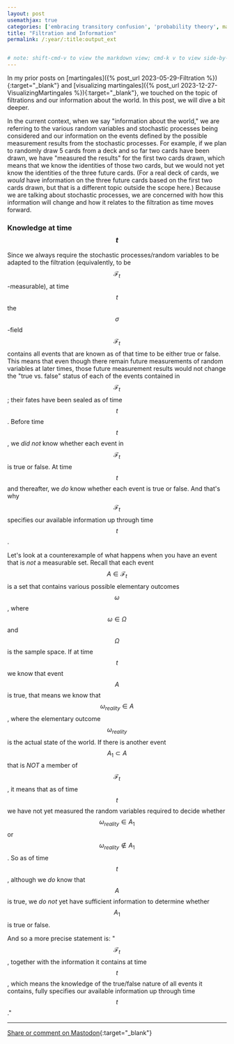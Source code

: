 ```yaml
---
layout: post
usemathjax: true
categories: ['embracing transitory confusion', 'probability theory', math]
title: "Filtration and Information"
permalink: /:year/:title:output_ext


# note: shift-cmd-v to view the markdown view; cmd-k v to view side-by-side, then can do 'toggle preview locking' command in the 3 dots in the preview tab
---
```


[//]: # (Bing prompt: Convert the following text to latex format,  only putting the math equation parts between the latex delimiters, and using $$ for the latex delimiters for both math mode and display math mode.)

In my prior posts on [martingales]({% post_url 2023-05-29-Filtration %}){:target="_blank"} and [visualizing martingales]({% post_url 2023-12-27-VisualizingMartingales %}){:target="_blank"}, we touched on the topic of filtrations and our information about the world. In this post, we will dive a bit deeper.

In the current context, when we say "information about the world," we are referring to the various random variables and stochastic processes being considered and our information on the events defined by the possible measurement results from the stochastic processes. For example, if we plan to randomly draw 5 cards from a deck and so far two cards have been drawn, we have "measured the results" for the first two cards drawn, which means that we know the identities of those two cards, but we would not yet know the identities of the three future cards. (For a real deck of cards, we *would* have information on the three future cards based on the first two cards drawn, but that is a different topic outside the scope here.) Because we are talking about stochastic processes, we are concerned with how this information will change and how it relates to the filtration as time moves forward. 

### Knowledge at time $$t$$

Since we always require the stochastic processes/random variables to be adapted to the filtration (equivalently, to be $$\mathcal{F}_t$$-measurable), at time $$t$$ the $$\sigma$$-field $$\mathcal{F}_t$$ contains all events that are known as of that time to be either true or false. This means that even though there remain future measurements of random variables at later times, those future measurement results would not change the "true vs. false" status of each of the events contained in $$\mathcal{F}_t$$; their fates have been sealed as of time $$t$$. Before time $$t$$, we *did not* know whether each event in $$\mathcal{F}_t$$ is true or false. At time $$t$$ and thereafter, we *do* know whether each event is true or false. And that's why $$\mathcal{F}_t$$ specifies our available information up through time $$t$$. 

Let's look at a counterexample of what happens when you have an event that is *not* a measurable set. Recall that each event $$A \in \mathcal{F}_t$$ is a set that contains various possible elementary outcomes $$\omega$$, where $$\omega \in \Omega$$ and $$\Omega$$ is the sample space. If at time $$t$$ we know that event $$A$$ is true, that means we know that $$\omega_{reality} \in A$$, where the elementary outcome $$\omega_{reality}$$ is
the actual state of the world. If there is another event $$A_1 \subset A$$ that is *NOT* a member of $$\mathcal{F}_t$$, it means that as of time $$t$$ we have not yet measured the random variables required to decide whether $$\omega_{reality} \in A_1$$ or $$\omega_{reality} \notin A_1$$. So as of time $$t$$, although we *do* know that $$A$$ is true, we *do not* yet have sufficient information to determine whether $$A_1$$ is true or false.

And so a more precise statement is: "$$\mathcal{F}_t$$, together with the information it contains at time $$t$$, which means the knowledge of the true/false nature of all events it contains, fully specifies our available information up through time $$t$$."


---

[Share or comment on Mastodon](https://hachyderm.io/@Sunfishstanford/111672004708735800){:target="_blank"}


